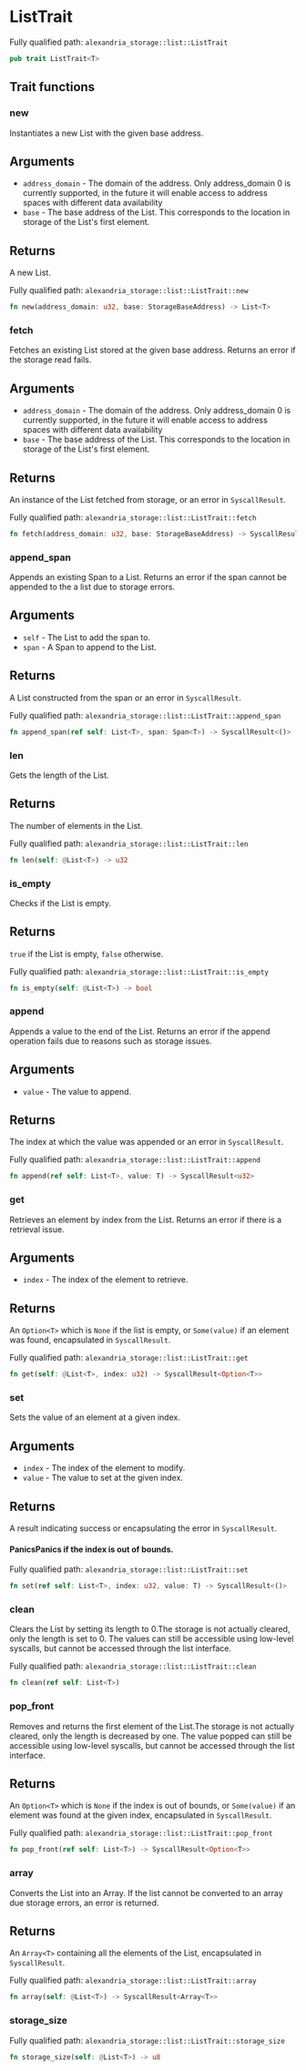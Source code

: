 # ListTrait

Fully qualified path: `alexandria_storage::list::ListTrait`

```rust
pub trait ListTrait<T>
```

## Trait functions

### new

Instantiates a new List with the given base address.

## Arguments

- `address_domain` - The domain of the address. Only address_domain 0 is currently supported, in the future it will enable access to address spaces with different data availability
- `base` - The base address of the List. This corresponds to the location in storage of the List's first element.

## Returns

A new List.

Fully qualified path: `alexandria_storage::list::ListTrait::new`

```rust
fn new(address_domain: u32, base: StorageBaseAddress) -> List<T>
```

### fetch

Fetches an existing List stored at the given base address. Returns an error if the storage read fails.

## Arguments

- `address_domain` - The domain of the address. Only address_domain 0 is currently supported, in the future it will enable access to address spaces with different data availability
- `base` - The base address of the List. This corresponds to the location in storage of the List's first element.

## Returns

An instance of the List fetched from storage, or an error in `SyscallResult`.

Fully qualified path: `alexandria_storage::list::ListTrait::fetch`

```rust
fn fetch(address_domain: u32, base: StorageBaseAddress) -> SyscallResult<List<T>>
```

### append_span

Appends an existing Span to a List. Returns an error if the span cannot be appended to the a list due to storage errors.

## Arguments

- `self` - The List to add the span to.
- `span` - A Span to append to the List.

## Returns

A List constructed from the span or an error in `SyscallResult`.

Fully qualified path: `alexandria_storage::list::ListTrait::append_span`

```rust
fn append_span(ref self: List<T>, span: Span<T>) -> SyscallResult<()>
```

### len

Gets the length of the List.

## Returns

The number of elements in the List.

Fully qualified path: `alexandria_storage::list::ListTrait::len`

```rust
fn len(self: @List<T>) -> u32
```

### is_empty

Checks if the List is empty.

## Returns

`true` if the List is empty, `false` otherwise.

Fully qualified path: `alexandria_storage::list::ListTrait::is_empty`

```rust
fn is_empty(self: @List<T>) -> bool
```

### append

Appends a value to the end of the List. Returns an error if the append operation fails due to reasons such as storage issues.

## Arguments

- `value` - The value to append.

## Returns

The index at which the value was appended or an error in `SyscallResult`.

Fully qualified path: `alexandria_storage::list::ListTrait::append`

```rust
fn append(ref self: List<T>, value: T) -> SyscallResult<u32>
```

### get

Retrieves an element by index from the List. Returns an error if there is a retrieval issue.

## Arguments

- `index` - The index of the element to retrieve.

## Returns

An `Option<T>` which is `None` if the list is empty, or `Some(value)` if an element was found, encapsulated in `SyscallResult`.

Fully qualified path: `alexandria_storage::list::ListTrait::get`

```rust
fn get(self: @List<T>, index: u32) -> SyscallResult<Option<T>>
```

### set

Sets the value of an element at a given index.

## Arguments

- `index` - The index of the element to modify.
- `value` - The value to set at the given index.

## Returns

A result indicating success or encapsulating the error in `SyscallResult`.

#### PanicsPanics if the index is out of bounds.

Fully qualified path: `alexandria_storage::list::ListTrait::set`

```rust
fn set(ref self: List<T>, index: u32, value: T) -> SyscallResult<()>
```

### clean

Clears the List by setting its length to 0.The storage is not actually cleared, only the length is set to 0. The values can still be accessible using low-level syscalls, but cannot be accessed through the list interface.

Fully qualified path: `alexandria_storage::list::ListTrait::clean`

```rust
fn clean(ref self: List<T>)
```

### pop_front

Removes and returns the first element of the List.The storage is not actually cleared, only the length is decreased by one. The value popped can still be accessible using low-level syscalls, but cannot be accessed through the list interface.

## Returns

An `Option<T>` which is `None` if the index is out of bounds, or `Some(value)` if an element was found at the given index, encapsulated in `SyscallResult`.

Fully qualified path: `alexandria_storage::list::ListTrait::pop_front`

```rust
fn pop_front(ref self: List<T>) -> SyscallResult<Option<T>>
```

### array

Converts the List into an Array. If the list cannot be converted to an array due storage errors, an error is returned.

## Returns

An `Array<T>` containing all the elements of the List, encapsulated in `SyscallResult`.

Fully qualified path: `alexandria_storage::list::ListTrait::array`

```rust
fn array(self: @List<T>) -> SyscallResult<Array<T>>
```

### storage_size

Fully qualified path: `alexandria_storage::list::ListTrait::storage_size`

```rust
fn storage_size(self: @List<T>) -> u8
```

